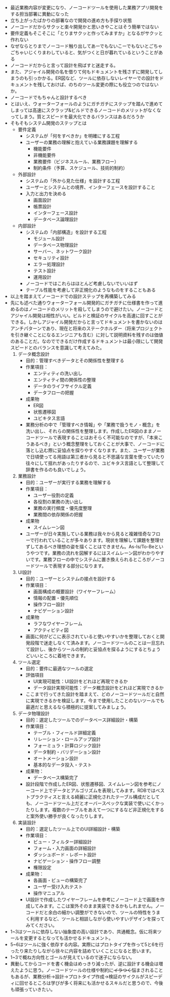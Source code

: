 - 最近業務内容が変更になり、ノーコードツールを使用した業務アプリ開発をする担当部署に異動になった
- 立ち上がったばかりの部署なので開発の進め方も手探り状態
- ノーコードだからサクッと楽々開発かと思いきやことはそう簡単ではない
- 要件定義もそこそこに「とりまサクッと作ってみますか」となるがサクッと作れない
- なぜならとりまでノーコード触り出してあーでもないこーでもないとごちゃごちゃいじくりまわしていると、気がつくと日が暮れているということがある
- ノーコードだからと言って設計を飛ばすと迷走する。
- また、アジャイル開発の名を借りて何もドキュメントを残さずに開発してしまうのも引っかかる。ER図など、ツールに依存しないレイヤーでの設計をドキュメントを残しておけば、のちのツール変更の際にも役立つのではないか。
- ノーコードでもちゃんと設計するべき
- とはいえ、ウォーターフォールのようにガチガチにステップを踏んで進めてしまっては高速にスクラップ&ビルドできるノーコードのメリットがなくなってしまう。質とスピードを最大化できるバランスはあるだろうか
- そもそもシステム開発のステップとは
	- 要件定義
		- システムが「何をすべきか」を明確にする工程
		- ユーザーの業務の理解と抱えている業務課題を理解する
			- 機能要件
			- 非機能要件
			- 業務要件（ビジネスルール、業務フロー）
			- 制約条件（予算、スケジュール、技術的制約）
	- 外部設計
		- システムの「外から見た仕様」を設計する工程
		- ユーザーとシステムとの境界、インターフェースを設計すること
		- 入力と出力を決める
			- 画面設計
			- 帳票設計
			- インターフェース設計
			- データベース論理設計
	- 内部設計
		- システムの「内部構造」を設計する工程
			- モジュール設計
			- データベース物理設計
			- サーバー、ネットワーク設計
			- セキュリティ設計
			- エラー処理設計
			- テスト設計
			- 運用設計
		- ノーコードではこれらはほとんど考慮しないでいいはず
		- テーブル性能を考慮して非正規化のようなものをすることもある
- 以上を踏まえてノーコードでの設計ステップを再構築してみる
- 先にも述べた通りウォーターフォール開発的にガチガチに仕様書を作って進めるのはノーコードのメリットを殺してしまうので避けたい。ノーコードとアジャイル開発は相性がいい。ビルドと検証のサイクルを高速に回すことができる。しかしアジャイル開発だからと言ってドキュメントを書かないのはアンチパターンであり、現在と将来のステークホルダー（将来プロジェクトを引き継ぐことになるエンジニアも含む）に対して説明資料を残すのは価値のあることだ。なのでできるだけ作成するドキュメントは最小限にして開発スピードとのバランスを意識して考えてみた。
	1. データ概念設計
		- 目的：管理すべきデータとその関係性を整理する
		- 作業項目：
			- エンティティの洗い出し
			- エンティティ間の関係性の整理
			- データのライフサイクル定義
			- データフローの把握
		- 成果物
			- ER図
			- 状態遷移図
			- ユビキタス言語
		- 業務分析の中で「管理すべき情報」や「業務で扱うモノ・概念」を洗い出し、それらの関係性を整理します。作成したER図のままノーコードツールで表現することはおそらく不可能なのですが、「本来こうあるべき」という概念整理をしておくことが大事で、ノーコードに落とし込む際に妥協点を探りやすくなります。また、ユーザーが業務で日頃使ってる用語は第三者から見ると不思議な言葉を使っていたり往々にして揺れがあったりするので、ユビキタス言語として整理して辞書を作るのも良いでしょう。
	2. 業務設計
		- 目的：ユーザーが実行する業務を理解する
		- 作業項目：
			- ユーザー役割の定義
			- 各役割の業務の洗い出し
			- 業務の実行頻度・優先度整理
			- 業務間の依存関係の把握
		- 成果物
			- スイムレーン図
		- ユーザーが日々実施している業務は我々から見ると複雑怪奇なフローで行われていることが多々あります。現状を理解して課題を整理せずしてあるべき理想の姿を描くことはできません。As-Is/To-Beというやつです。業務の流れを図解するにはスイムレーン図がわかりやすいです。業務フローの中でシステムに置き換えられるところがノーコードツールで表現する部分になります。
	3. UI設計
		- 目的：ユーザーとシステムの接点を設計する
		- 作業項目：
			- 画面構成の概要設計（ワイヤーフレーム）
			- 情報の配置・優先順位
			- 操作フロー設計
			- ナビゲーション設計
		- 成果物
			- ラフなワイヤーフレーム
			- アクティビティ図
		- 画面に何がどこに表示されていると使いやすいかを整理しておくと開発段階で迷走しなくて済みます。ノーコードツールのことは一旦忘れて設計し、後からツールの制約と妥協点を探るようにするとちょうどいいところに着地できます。
	4. ツール選定
		- 目的：要件に最適なツールの選定
		- 評価項目
			- UI実現可能性：UI設計をどれほど再現できるか
			- データ設計実現可能性：データ概念設計をどれほど実現できるか
		- ここまで行ってきた設計を踏まえて、どのノーコードツールだと自然に実現できるかを検証します。今まで使用したことのないツールでも最適だと思えるなら積極的に提案してみましょう。
	5. データ物理設計
		- 目的：選定したツールでのデータベース詳細設計・構築
		- 作業項目：
			- テーブル・フィールド詳細定義
			- リレーション・ロールアップ設計
			- フォーミュラ・計算ロジック設計
			- データ制約・バリデーション設計
			- オートメーション設計
			- 基本的なデータ投入・テスト
		- 成果物：
			- データベース構築完了
		- 設計段階で作成したER図、状態遷移図、スイムレーン図を参考にノーコード上でデータとアルゴリズムを表現してみます。RDBではベストプラクティスと言える綺麗に正規化されたテーブル構成だとしても、ノーコードツール上だとオーバースペックな実装で使いにくかったりします。複数のテーブルをあえて一つにするなど非正規化をすると案外使い勝手が良くなったりします。
	6. 実装設計
		- 目的：選定したツール上でのUI詳細設計・構築
		- 作業項目：
			- ビュー・フィルター詳細設計
			- フォーム・入力画面の詳細設計
			- ダッシュボード・レポート設計
			- ナビゲーション・操作フロー調整
			- 権限設定
		- 成果物：
			- 各画面・ビューの構築完了
			- ユーザー受け入れテスト
			- 操作マニュアル
		- UI設計で作成したワイヤーフレームを参考にノーコード上で画面を作成してみます。ここは案外そのまま実装できるかもしれません。ノーコードだと余白の細かい調整ができないので、ツールの特性をうまく利用するなど、ツールと相談しながら使いやすいデザインを探ってみてください。
- 1~3はツールに依存しない抽象度の高い設計であり、共通概念。仮に将来ツールを変更するとなっても活かせるドキュメント。
- 5~6はツールに強く依存する内容。実際にはプロトタイプを作って5と6を行ったり来たりしながら徐々に内容を詰めていくことになると思います。
- 1~3で概ね方向性とゴールが見えているので迷子にならない。
- 異動してからコードを書く機会はめっきり減ったが、逆に設計する機会は増えたように思う。ノーコードツールの仕様や制約に~~イラつく~~悩まされることもあるが、業務分析→設計→プロトタイプ作成→検証のサイクルがスピーディに回せるところは学びが多く将来にも活かせるスキルだと思うので、今後も頑張っていきたい。
